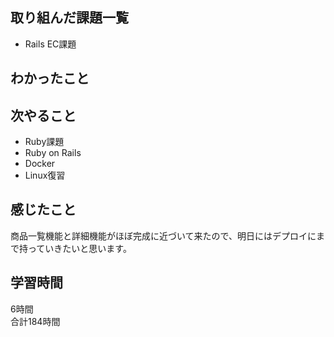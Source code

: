## 取り組んだ課題一覧
- Rails EC課題

## わかったこと


## 次やること
- Ruby課題
- Ruby on Rails
- Docker
- Linux復習

## 感じたこと
商品一覧機能と詳細機能がほぼ完成に近づいて来たので、明日にはデプロイにまで持っていきたいと思います。

## 学習時間
6時間<br />
合計184時間